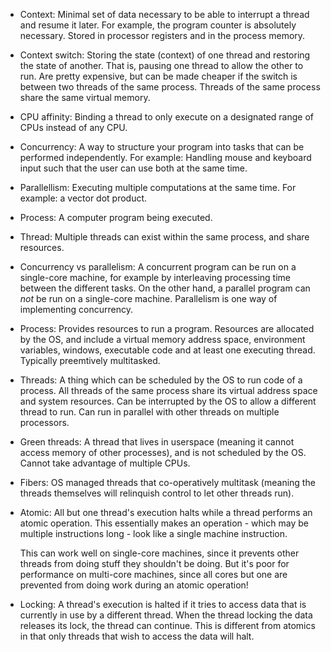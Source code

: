 * Context:
    Minimal set of data necessary to be able to interrupt a thread and resume it later.
    For example, the program counter is absolutely necessary.
    Stored in processor registers and in the process memory.

* Context switch:
    Storing the state (context) of one thread and restoring the state of another.
    That is, pausing one thread to allow the other to run.
    Are pretty expensive, but can be made cheaper if the switch is between two threads of the same process. Threads of the same process share the same virtual memory.

* CPU affinity:
    Binding a thread to only execute on a designated range of CPUs instead of any CPU.

* Concurrency: 
    A way to structure your program into tasks that can be performed independently. 
    For example: Handling mouse and keyboard input such that the user can use both at the same time.

* Parallellism: 
    Executing multiple computations at the same time.
    For example: a vector dot product.

* Process:
    A computer program being executed.

* Thread:
    Multiple threads can exist within the same process, and share resources.

* Concurrency vs parallelism:
    A concurrent program can be run on a single-core machine, for example by interleaving processing time between the different tasks. On the other hand, a parallel program can _not_ be run on a single-core machine. Parallelism is one way of implementing concurrency.

* Process: 
    Provides resources to run a program. Resources are allocated by the OS, and include a virtual memory address space, environment variables, windows, executable code and at least one executing thread. Typically preemtively multitasked.

* Threads:
    A thing which can be scheduled by the OS to run code of a process. All threads of the same process share its virtual address space and system resources. Can be interrupted by the OS to allow a different thread to run. Can run in parallel with other threads on multiple processors.

* Green threads:
    A thread that lives in userspace (meaning it cannot access memory of other processes), and is not scheduled by the OS. Cannot take advantage of multiple CPUs.

* Fibers:
    OS managed threads that co-operatively multitask (meaning the threads themselves will relinquish control to let other threads run).

* Atomic:
    All but one thread's execution halts while a thread performs an atomic operation. This essentially makes an operation - which may be multiple instructions long - look like a single machine instruction. 

    This can work well on single-core machines, since it prevents other threads from doing stuff they shouldn't be doing. But it's poor for performance on multi-core machines, since all cores but one are prevented from doing work during an atomic operation!

* Locking:
    A thread's execution is halted if it tries to access data that is currently in use by a different thread. When the thread locking the data releases its lock, the thread can continue. This is different from atomics in that only threads that wish to access the data will halt.
